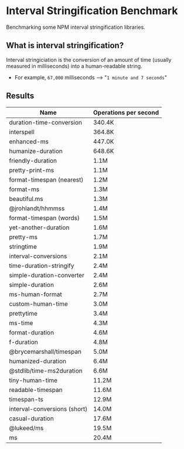 # Interval Stringification Benchmark
Benchmarking some NPM interval stringification libraries.
## What is interval stringification?
Interval stringiciation is the conversion of an amount of time (usually measured in milliseconds) into a human-readable string.

- For example, `67,000` milliseconds --> "`1 minute and 7 seconds`"

## Results
| Name | Operations per second
| - | - |
| duration-time-conversion | 340.4K |
| interspell | 364.8K |
| enhanced-ms | 447.0K |
| humanize-duration | 648.6K |
| friendly-duration | 1.1M |
| pretty-print-ms | 1.1M |
| format-timespan (nearest) | 1.2M |
| format-ms | 1.3M |
| beautiful.ms | 1.3M |
| @jrohlandt/hhmmss | 1.4M |
| format-timespan (words) | 1.5M |
| yet-another-duration | 1.6M |
| pretty-ms | 1.7M |
| stringtime | 1.9M |
| interval-conversions | 2.1M |
| time-duration-stringify | 2.4M |
| simple-duration-converter | 2.4M |
| simple-duration | 2.6M |
| ms-human-format | 2.7M |
| custom-human-time | 3.0M |
| prettytime | 3.4M |
| ms-time | 4.3M |
| format-duration | 4.6M |
| f-duration | 4.8M |
| @brycemarshall/timespan | 5.0M |
| humanized-duration | 6.4M |
| @stdlib/time-ms2duration | 6.6M |
| tiny-human-time | 11.2M |
| readable-timespan | 11.6M |
| timespan-ts | 12.9M |
| interval-conversions (short) | 14.0M |
| casual-duration | 17.6M |
| @lukeed/ms | 19.5M |
| ms | 20.4M |